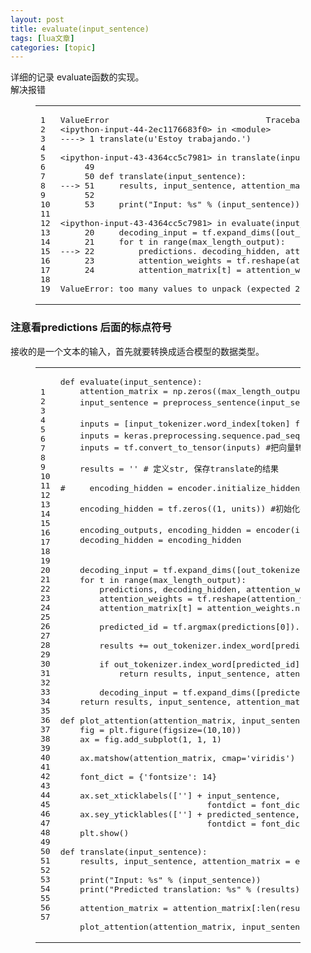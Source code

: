 ```yaml
---
layout: post
title: evaluate(input_sentence) 
tags: [lua文章]
categories: [topic]
---
```

<p>详细的记录 evaluate函数的实现。<br/>解决报错</p>
<figure class="highlight bash"><table><tbody><tr><td class="gutter"><pre><span class="line">1</span><br/><span class="line">2</span><br/><span class="line">3</span><br/><span class="line">4</span><br/><span class="line">5</span><br/><span class="line">6</span><br/><span class="line">7</span><br/><span class="line">8</span><br/><span class="line">9</span><br/><span class="line">10</span><br/><span class="line">11</span><br/><span class="line">12</span><br/><span class="line">13</span><br/><span class="line">14</span><br/><span class="line">15</span><br/><span class="line">16</span><br/><span class="line">17</span><br/><span class="line">18</span><br/><span class="line">19</span><br/></pre></td><td class="code"><pre><span class="line">ValueError                                Traceback (most recent call last)</span><br/><span class="line">&lt;ipython-input-44-2ec1176683f0&gt; <span class="keyword">in</span> &lt;module&gt;</span><br/><span class="line">----&gt; 1 translate(u<span class="string">&#39;Estoy trabajando.&#39;</span>)</span><br/><span class="line"></span><br/><span class="line">&lt;ipython-input-43-4364cc5c7981&gt; <span class="keyword">in</span> translate(input_sentence)</span><br/><span class="line">     49 </span><br/><span class="line">     50 def translate(input_sentence):</span><br/><span class="line">---&gt; 51     results, input_sentence, attention_matrix = evaluate(input_sentence)</span><br/><span class="line">     52 </span><br/><span class="line">     53     <span class="built_in">print</span>(<span class="string">&#34;Input: %s&#34;</span> % (input_sentence))</span><br/><span class="line"></span><br/><span class="line">&lt;ipython-input-43-4364cc5c7981&gt; <span class="keyword">in</span> evaluate(input_sentence)</span><br/><span class="line">     20     decoding_input = tf.expand_dims([out_tokenizer.word_index[<span class="string">&#39;&lt;start&gt;&#39;</span>]], 0)</span><br/><span class="line">     21     <span class="keyword">for</span> t <span class="keyword">in</span> range(max_length_output):</span><br/><span class="line">---&gt; 22         predictions. decoding_hidden, attention_weights = decoder(decoding_input, decoding_hidden, encoding_outputs)</span><br/><span class="line">     23         attention_weights = tf.reshape(attention_weights, (-1,))</span><br/><span class="line">     24         attention_matrix[t] = attention_weights.numpy()</span><br/><span class="line"></span><br/><span class="line">ValueError: too many values to unpack (expected 2)</span><br/></pre></td></tr></tbody></table></figure>

<h3 id="注意看predictions-后面的标点符号"><a href="#注意看predictions-后面的标点符号" class="headerlink" title="注意看predictions 后面的标点符号"></a>注意看predictions 后面的标点符号</h3><p>接收的是一个文本的输入，首先就要转换成适合模型的数据类型。</p>
<figure class="highlight bash"><table><tbody><tr><td class="gutter"><pre><span class="line">1</span><br/><span class="line">2</span><br/><span class="line">3</span><br/><span class="line">4</span><br/><span class="line">5</span><br/><span class="line">6</span><br/><span class="line">7</span><br/><span class="line">8</span><br/><span class="line">9</span><br/><span class="line">10</span><br/><span class="line">11</span><br/><span class="line">12</span><br/><span class="line">13</span><br/><span class="line">14</span><br/><span class="line">15</span><br/><span class="line">16</span><br/><span class="line">17</span><br/><span class="line">18</span><br/><span class="line">19</span><br/><span class="line">20</span><br/><span class="line">21</span><br/><span class="line">22</span><br/><span class="line">23</span><br/><span class="line">24</span><br/><span class="line">25</span><br/><span class="line">26</span><br/><span class="line">27</span><br/><span class="line">28</span><br/><span class="line">29</span><br/><span class="line">30</span><br/><span class="line">31</span><br/><span class="line">32</span><br/><span class="line">33</span><br/><span class="line">34</span><br/><span class="line">35</span><br/><span class="line">36</span><br/><span class="line">37</span><br/><span class="line">38</span><br/><span class="line">39</span><br/><span class="line">40</span><br/><span class="line">41</span><br/><span class="line">42</span><br/><span class="line">43</span><br/><span class="line">44</span><br/><span class="line">45</span><br/><span class="line">46</span><br/><span class="line">47</span><br/><span class="line">48</span><br/><span class="line">49</span><br/><span class="line">50</span><br/><span class="line">51</span><br/><span class="line">52</span><br/><span class="line">53</span><br/><span class="line">54</span><br/><span class="line">55</span><br/><span class="line">56</span><br/><span class="line">57</span><br/></pre></td><td class="code"><pre><span class="line">def evaluate(input_sentence):</span><br/><span class="line">    attention_matrix = np.zeros((max_length_output, max_length_input)) </span><br/><span class="line">    input_sentence = preprocess_sentence(input_sentence) <span class="comment"># 输入的句子进行预处理。就是分割标点符号/</span></span><br/><span class="line"></span><br/><span class="line">    inputs = [input_tokenizer.word_index[token] <span class="keyword">for</span> token <span class="keyword">in</span> input_sentence.split(<span class="string">&#39; &#39;</span>)] <span class="comment"># text---&gt;id 把句子转换成id</span></span><br/><span class="line">    inputs = keras.preprocessing.sequence.pad_sequences([inputs], maxlen = max_length_input, padding= <span class="string">&#39;post&#39;</span>) <span class="comment"># 把转换成id的向量，进行padding</span></span><br/><span class="line">    inputs = tf.convert_to_tensor(inputs) <span class="comment">#把向量转换为tensor</span></span><br/><span class="line"></span><br/><span class="line">    results = <span class="string">&#39;&#39;</span> <span class="comment"># 定义str, 保存translate的结果</span></span><br/><span class="line"></span><br/><span class="line"><span class="comment">#     encoding_hidden = encoder.initialize_hidden_state()</span></span><br/><span class="line"></span><br/><span class="line">    encoding_hidden = tf.zeros((1, units)) <span class="comment">#初始化encoding_hidden层</span></span><br/><span class="line"></span><br/><span class="line">    encoding_outputs, encoding_hidden = encoder(inputs, encoding_hidden) <span class="comment"># 这一步得到的encoding_hidden就是decoding_hidden 的第一个值</span></span><br/><span class="line">    decoding_hidden = encoding_hidden</span><br/><span class="line"></span><br/><span class="line"></span><br/><span class="line">    decoding_input = tf.expand_dims([out_tokenizer.word_index[<span class="string">&#39;&lt;start&gt;&#39;</span>]], 0) <span class="comment"># 找到开始的第一个输入的id</span></span><br/><span class="line">    <span class="keyword">for</span> t <span class="keyword">in</span> range(max_length_output):</span><br/><span class="line">        predictions, decoding_hidden, attention_weights = decoder(decoding_input, decoding_hidden, encoding_outputs)</span><br/><span class="line">        attention_weights = tf.reshape(attention_weights, (-1,))</span><br/><span class="line">        attention_matrix[t] = attention_weights.numpy()</span><br/><span class="line"></span><br/><span class="line">        predicted_id = tf.argmax(predictions[0]).numpy()</span><br/><span class="line"></span><br/><span class="line">        results += out_tokenizer.index_word[predicted_id] + <span class="string">&#39; &#39;</span></span><br/><span class="line"></span><br/><span class="line">        <span class="keyword">if</span> out_tokenizer.index_word[predicted_id] == <span class="string">&#39;&lt;end&gt;&#39;</span>:</span><br/><span class="line">            <span class="built_in">return</span> results, input_sentence, attention_matrix</span><br/><span class="line"></span><br/><span class="line">        decoding_input = tf.expand_dims([predicted_id], 0)</span><br/><span class="line">    <span class="built_in">return</span> results, input_sentence, attention_matrix</span><br/><span class="line"></span><br/><span class="line">def plot_attention(attention_matrix, input_sentence, predicted_sentence):</span><br/><span class="line">    fig = plt.figure(figsize=(10,10))</span><br/><span class="line">    ax = fig.add_subplot(1, 1, 1)</span><br/><span class="line"></span><br/><span class="line">    ax.matshow(attention_matrix, cmap=<span class="string">&#39;viridis&#39;</span>)</span><br/><span class="line"></span><br/><span class="line">    font_dict = {<span class="string">&#39;fontsize&#39;</span>: 14}</span><br/><span class="line"></span><br/><span class="line">    ax.set_xticklabels([<span class="string">&#39;&#39;</span>] + input_sentence,</span><br/><span class="line">                              fontdict = font_dict, rotation = 90)</span><br/><span class="line">    ax.sey_yticklables([<span class="string">&#39;&#39;</span>] + predicted_sentence,</span><br/><span class="line">                              fontdict = font_dict,)</span><br/><span class="line">    plt.show()</span><br/><span class="line"></span><br/><span class="line">def translate(input_sentence):</span><br/><span class="line">    results, input_sentence, attention_matrix = evaluate(input_sentence)</span><br/><span class="line"></span><br/><span class="line">    <span class="built_in">print</span>(<span class="string">&#34;Input: %s&#34;</span> % (input_sentence))</span><br/><span class="line">    <span class="built_in">print</span>(<span class="string">&#34;Predicted translation: %s&#34;</span> % (results))</span><br/><span class="line"></span><br/><span class="line">    attention_matrix = attention_matrix[:len(results.split(<span class="string">&#39; &#39;</span>)),</span><br/><span class="line">                                                       :len(input_sentence.split(<span class="string">&#39; &#39;</span>))]</span><br/><span class="line">    plot_attention(attention_matrix, input_sentence.split(<span class="string">&#39; &#39;</span>), results.split(<span class="string">&#39; &#39;</span>))</span><br/></pre></td></tr></tbody></table></figure>